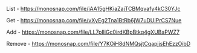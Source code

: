 List - https://monosnap.com/file/iAA15gHKiaZajTCBMqvafy4kC30YJc

Get - https://monosnap.com/file/vXyEg2Tna1BtRb6jW7uDUIPrCS7Nue

Add - https://monosnap.com/file/LL7pIliGc0irdKBpBtkq4gXUBaPWZ7

Remove - https://monosnap.com/file/Y7KOiH8dNMQsjtCqapjjsEhEzzOibD

